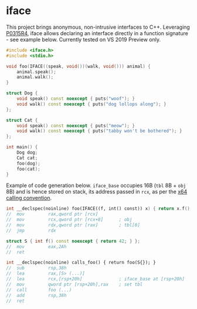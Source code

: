 # iface

This project brings anonymous, non-intrusive interfaces to C++. Leveraging [P0315R4](https://wg21.link/P0315R4), iface allows declaring an interface directly in a function signature - see example below. Currently tested on VS 2019 Preview only.

```c++
#include <iface.h>
#include <stdio.h>

void foo(IFACE((speak, void())(walk, void())) animal) {
    animal.speak();
    animal.walk();
}

struct Dog {
    void speak() const noexcept { puts("woof"); }
    void walk() const noexcept { puts("dog lollops along"); }
};

struct Cat {
    void speak() const noexcept { puts("meow"); }
    void walk() const noexcept { puts("tabby won't be bothered"); }
};

int main() {
    Dog dog;
    Cat cat;
    foo(dog);
    foo(cat);
}
```

Example of code generation below. `iface_base` occupies 16B (`tbl` 8B + `obj` 8B) and is hence stored on stack, its address passed in `rcx`, as per the [x64 calling convention](https://docs.microsoft.com/en-us/cpp/build/x64-calling-convention?view=msvc-160).

```c++
int __declspec(noinline) foo(IFACE((f, int() const)) x) { return x.f(); }
//  mov         rax,qword ptr [rcx]
//  mov         rcx,qword ptr [rcx+8]      ; obj
//  mov         rdx,qword ptr [rax]        ; tbl[0]
//  jmp         rdx

struct S { int f() const noexcept { return 42; } };
//  mov         eax,2Ah
//  ret

int __declspec(noinline) calls_foo() { return foo(S{}); }
//  sub         rsp,38h
//  lea         rax,[S> (...)]
//  lea         rcx,[rsp+20h]              ; iface_base at [rsp+20h]
//  mov         qword ptr [rsp+20h],rax    ; set tbl
//  call        foo (...)
//  add         rsp,38h
//  ret
```
